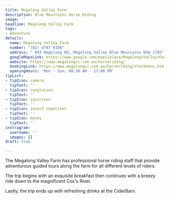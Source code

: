 ```yaml
---
title: Megalong Valley Farm
description: Blue Mountains Horse Riding
image: ''
headline: Megalong Valley Farm
tags:
- Adventure
details:
  name: Megalong Valley Farm
  number: "(02) 4787 8188"
  address: " 993 Megalong Rd, Megalong Valley Blue Mountains NSW 2785"
  googleMapsLink: https://www.google.com/maps/place/Megalong+Valley+Farm/@-33.7103991,150.2449421,17z/data=!3m1!4b1!4m5!3m4!1s0x6b126c91b10fb38b:0xda73a7bf4b9f4e21!8m2!3d-33.7104036!4d150.2471308
  website: https://www.megalongcc.com.au/horseriding/
  bookingLink: https://www.megalongcc.com.au/horseriding/stockmans.htm
  openingHours: 'Mon - Sun: 08:30 AM - 17:00 PM'
tipList:
- tipIcon: camera
  tipText: ''
- tipIcon: sunglasses
  tipText: ''
- tipIcon: sunscreen
  tipText: ''
- tipIcon: insect repellent
  tipText: ''
- tipIcon: money
  tipText: ''
instragram:
  username: ''
  images: []
draft: true

---
```

The Megalong Valley Farm has professional horse riding staff that provide adventurous guided tours along the farm for all different levels of riders.

The trip begins with an exquisite breakfast then continues with a breezy ride down to the magnificent Cox's River. 

Lastly, the trip ends up with refreshing drinks at the CiderBarn.